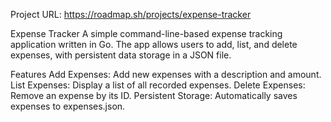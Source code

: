 Project URL: https://roadmap.sh/projects/expense-tracker

Expense Tracker
A simple command-line-based expense tracking application written in Go. The app allows users to add, list, and delete expenses, with persistent data storage in a JSON file.

Features
Add Expenses: Add new expenses with a description and amount.
List Expenses: Display a list of all recorded expenses.
Delete Expenses: Remove an expense by its ID.
Persistent Storage: Automatically saves expenses to expenses.json.
